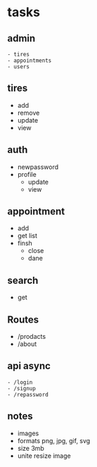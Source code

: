# tasks 

## admin  

 
    - tires
    - appointments
    - users

## tires

* add
* remove
* update
* view

## auth 

 
* newpassword
* profile
    - update
    - view

## appointment

* add
* get list
* finsh
    - close
    - dane

## search

* get

## Routes

* /prodacts
* /about

## api async

    - /login
    - /signup
    - /repassword  

## **notes**

* images
* formats png, jpg, gif, svg
* size 3mb
* unite resize image 
